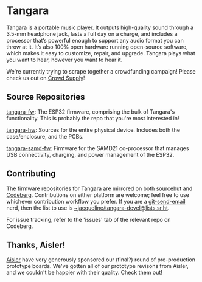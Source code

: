 # Tangara

Tangara is a portable music player. It outputs high-quality sound through a 3.5-mm headphone jack, lasts a full day on a charge, and includes a processor that’s powerful enough to support any audio format you can throw at it. It’s also 100% open hardware running open-source software, which makes it easy to customize, repair, and upgrade. Tangara plays what you want to hear, however you want to hear it.

We're currently trying to scrape together a crowdfunding campaign! Please check us out on [Crowd Supply](https://www.crowdsupply.com/cool-tech-zone/tangara)!

## Source Repositories

[tangara-fw](https://git.sr.ht/~jacqueline/tangara-fw): The ESP32 firmware,
comprising the bulk of Tangara's functionality. This is probably the repo
that you're most interested in!

[tangara-hw](https://git.sr.ht/~jacqueline/tangara-hw): Sources for the entire
physical device. Includes both the case/enclosure, and the PCBs.

[tangara-samd-fw](https://git.sr.ht/~jacqueline/tangara-samd-fw): Firmware for
the SAMD21 co-processor that manages USB connectivity, charging, and power
management of the ESP32.

## Contributing

The firmware repositories for Tangara are mirrored on both [sourcehut](https://sr.ht/~jacqueline/tangara/) and [Codeberg](https://codeberg.org/cool-tech-zone/). Contributions on either platform are welcome; feel free to use whichever contribution workflow you prefer. If you are a [git-send-email](https://git-send-email.io/) nerd, then the list to use is [~jacqueline/tangara-devel@lists.sr.ht](mailto:~jacqueline/tangara-devel@lists.sr.ht).

For issue tracking, refer to the 'issues' tab of the relevant repo on Codeberg.

## Thanks, Aisler!

[Aisler](https://aisler.net/) have very generously sponsored our (final?) round
of pre-production prototype boards. We've gotten all of our prototype revisons
from Aisler, and we couldn't be happier with their quality. Check them out!
